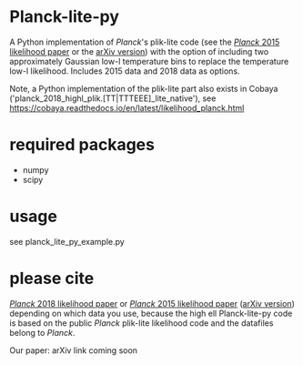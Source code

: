 # Planck-lite-py

A Python implementation of *Planck*'s plik-lite code (see the [*Planck* 2015 likelihood paper](https://www.aanda.org/articles/aa/abs/2016/10/aa26926-15/aa26926-15.html) or the [arXiv version](https://arxiv.org/abs/1507.02704)) with the option of including two approximately Gaussian low-l temperature bins to replace the temperature low-l likelihood. Includes 2015 data and 2018 data as options. 

Note, a Python implementation of the plik-lite part also exists in Cobaya ('planck_2018_highl_plik.[TT|TTTEEE]_lite_native'), see https://cobaya.readthedocs.io/en/latest/likelihood_planck.html

# required packages
* numpy
* scipy 

# usage

see planck_lite_py_example.py

# please cite

[*Planck* 2018 likelihood paper](https://arxiv.org/abs/1907.12875) or [*Planck* 2015 likelihood paper](https://www.aanda.org/articles/aa/abs/2016/10/aa26926-15/aa26926-15.html) ([arXiv version](https://arxiv.org/abs/1507.02704)) depending on which data you use, because the high ell Planck-lite-py code is based on the public *Planck* plik-lite likelihood code and the datafiles belong to *Planck*.

Our paper: arXiv link coming soon


